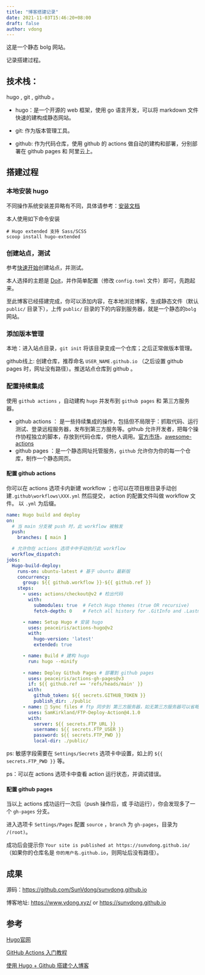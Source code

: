 ```yaml
---
title: "博客搭建记录"
date: 2021-11-03T15:46:20+08:00
draft: false
author: vdong
---
```


这是一个静态 bolg 网站。

记录搭建过程。

## 技术栈： 

hugo , git , github 。

- hugo：是一个开源的 web 框架，使用 go 语言开发，可以将 markdown 文件快速的建构成静态网站。

- git: 作为版本管理工具。

- github: 作为代码仓库，使用 github 的 actions 做自动的建构和部署，分别部署在 github pages 和 阿里云上。

## 搭建过程

### 本地安装 hugo

不同操作系统安装差异略有不同，具体请参考：[安装文档](https://gohugo.io/getting-started/installing/)

本人使用如下命令安装

```shell
# Hugo extended 支持 Sass/SCSS
scoop install hugo-extended
```

### 创建站点，测试

参考[快速开始](https://gohugo.io/getting-started/quick-start/)创建站点，并测试。

本人选择的主题是 [Doit](https://github.com/HEIGE-PCloud/DoIt)，并作简单配置（修改 `config.toml` 文件）即可，先跑起来。

至此博客已经搭建完成，你可以添加内容，在本地浏览博客，生成静态文件（默认 `public/` 目录下），上传 `public/` 目录的下的内容到服务器，就是一个静态的`bolg` 网站。

### 添加版本管理

本地：进入站点目录，`git init` 将该目录变成一个仓库；之后正常做版本管理。

github线上: 创建仓库，推荐命名 `USER_NAME.github.io` （之后设置 github pages 时，网址没有路径）。推送站点仓库到 github 。

### 配置持续集成

使用 `github actions` ，自动建构 `hugo` 并发布到 `github pages` 和 第三方服务器。

- github actions ： 是一些持续集成的操作，包括但不局限于：抓取代码、运行测试、登录远程服务器，发布到第三方服务等。github 允许开发者，把每个操作协程独立的脚本，存放到代码仓库，供他人调用。[官方市场](https://github.com/marketplace?category=&query=&type=actions&verification=)，[awesome-actions](https://github.com/sdras/awesome-actions)
- github pages ：是一个静态网址托管服务，`github` 允许你为你的每一个仓库，制作一个静态网页。

#### 配置 github actions

你可以在 actions 选项卡内新建 workflow ；也可以在项目根目录手动创建`.github\workflows\XXX.yml` 然后提交， action 的配置文件叫做 workflow 文件。 以 `.yml` 为后缀。

```yml
name: Hugo build and deploy
on:
  # 当 main 分支被 push 时，此 workflow 被触发
  push:
    branches: [ main ]

  # 允许你在 actions 选项卡中手动执行此 workflow 
  workflow_dispatch:
jobs:
  Hugo-build-deploy:
    runs-on: ubuntu-latest # 基于 ubuntu 最新版
    concurrency:
      group: ${{ github.workflow }}-${{ github.ref }}
    steps:
      - uses: actions/checkout@v2 # 检出代码
        with:
          submodules: true  # Fetch Hugo themes (true OR recursive)
          fetch-depth: 0    # Fetch all history for .GitInfo and .Lastmod

      - name: Setup Hugo # 安装 hugo 
        uses: peaceiris/actions-hugo@v2
        with:
          hugo-version: 'latest'
          extended: true

      - name: Build # 建构 hugo
        run: hugo --minify
        
      - name: Deploy Github Pages # 部署到 github pages
        uses: peaceiris/actions-gh-pages@v3
        if: ${{ github.ref == 'refs/heads/main' }}
        with:
          github_token: ${{ secrets.GITHUB_TOKEN }}
          publish_dir: ./public
      - name: 📂 Sync files # ftp 同步到 第三方服务器，如无第三方服务器可以省略此步。
        uses: SamKirkland/FTP-Deploy-Action@4.1.0
        with:
          server: ${{ secrets.FTP_URL }}
          username: ${{ secrets.FTP_USER }}
          password: ${{ secrets.FTP_PWD }}
          local-dir: ./public/
```

ps: 敏感字段需要在 `Settings/Secrets` 选项卡中设置，如上的 `${{ secrets.FTP_PWD }}` 等。

ps：可以在 actions 选项卡中查看 action 运行状态，并调试错误。

#### 配置 github pages

当以上 actions 成功运行一次后（push 操作后，或 手动运行），你会发现多了一个 `gh-pages` 分支。

进入选项卡 `Settings/Pages` 配置 `source` ，`branch` 为 `gh-pages`，目录为 `/(root)`。

成功后会提示你 `Your site is published at https://sunvdong.github.io/`  （如果你的仓库名是 `你的用户名.github.io`，则网址后没有路径）。

## 成果

源码：https://github.com/SunVdong/sunvdong.github.io

博客地址: https://www.vdong.xyz/  or https://sunvdong.github.io

## 参考

[Hugo官网](https://gohugo.io/)

[GitHub Actions 入门教程](http://www.ruanyifeng.com/blog/2019/09/getting-started-with-github-actions.html)

[使用 Hugo + Github 搭建个人博客](https://zhuanlan.zhihu.com/p/105021100)




